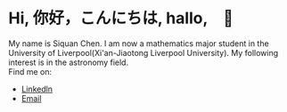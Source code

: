 # Hi, 你好，こんにちは, hallo,　🥳
My name is Siquan Chen. I am now a mathematics major student in the University of Liverpool(Xi'an-Jiaotong Liverpool University). My following interest is in the astronomy field.
<br>
  Find me on:
- [Linkedln](https://www.linkedin.com/in/siquan-chen-984027274/)
- [Email](mailto:chensteve16@gmail.com)
